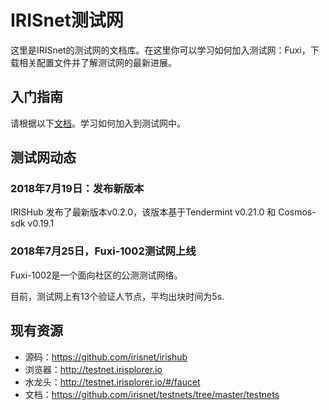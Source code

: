 # IRISnet测试网

这里是IRISnet的测试网的文档库。在这里你可以学习如何加入测试网：Fuxi，下载相关配置文件并了解测试网的最新进展。

## 入门指南

请根据以下[文档](https://github.com/irisnet/testnets/blob/master/testnets/README.md)。学习如何加入到测试网中。

## 测试网动态

### 2018年7月19日：发布新版本

IRISHub 发布了最新版本v0.2.0，该版本基于Tendermint v0.21.0 和 Cosmos-sdk v0.19.1


### 2018年7月25日，Fuxi-1002测试网上线

Fuxi-1002是一个面向社区的公测测试网络。

目前，测试网上有13个验证人节点，平均出块时间为5s. 

## 现有资源

* 源码：https://github.com/irisnet/irishub
* 浏览器：http://testnet.irisplorer.io 
* 水龙头：http://testnet.irisplorer.io/#/faucet
* 文档：https://github.com/irisnet/testnets/tree/master/testnets



